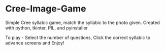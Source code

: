 # Cree-Image-Game
Simple Cree syllabic game, match the syllabic to the photo given. Created with python, tkinter, PIL, and pyinstaller

To play -
Select the number of questions,
Click the correct syllabic to advance screens and 
Enjoy!
